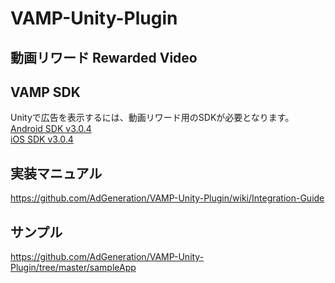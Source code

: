 # VAMP-Unity-Plugin
## 動画リワード Rewarded Video

## VAMP SDK
Unityで広告を表示するには、動画リワード用のSDKが必要となります。    
[Android SDK v3.0.4](https://github.com/AdGeneration/VAMP-Android-SDK/releases/tag/v3.0.4)    
[iOS SDK v3.0.4](https://github.com/AdGeneration/VAMP-iOS-SDK/releases/tag/3.0.4)

## 実装マニュアル
https://github.com/AdGeneration/VAMP-Unity-Plugin/wiki/Integration-Guide

## サンプル
https://github.com/AdGeneration/VAMP-Unity-Plugin/tree/master/sampleApp
